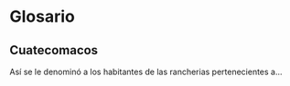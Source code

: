 # Glosario

## Cuatecomacos
Así se le denominó a los habitantes de las rancherias pertenecientes a...